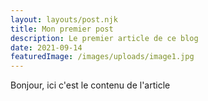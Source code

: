 ```yaml
---
layout: layouts/post.njk
title: Mon premier post
description: Le premier article de ce blog
date: 2021-09-14
featuredImage: /images/uploads/image1.jpg
---
```



Bonjour, ici c'est le contenu de l'article